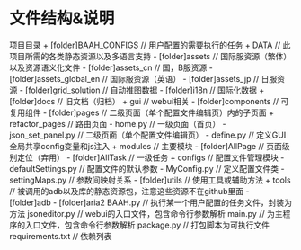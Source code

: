 # 文件结构&说明

<LiteTree>
项目目录
    + [folder]BAAH_CONFIGS // 用户配置的需要执行的任务
    + DATA // 此项目所需的各类静态资源以及多语言支持
        - [folder]assets // 国际服资源（繁体）以及资源语义化文件
        - [folder]assets_cn // 国，B服资源
        - [folder]assets_global_en // 国际服资源（英语）
        - [folder]assets_jp // 日服资源
        - [folder]grid_solution // 自动推图数据
        - [folder]i18n // 国际化数据
    + [folder]docs // 旧文档（归档）
    + gui // webui相关
        - [folder]components // 可复用组件
        - [folder]pages // 二级页面（单个配置文件编辑页）内的子页面
        + refactor_pages // 路由页面
            - home.py // 一级页面（首页）
            - json_set_panel.py // 二级页面（单个配置文件编辑页）
        - define.py // 定义GUI全局共享config变量和js注入
    + modules // 主要模块
        - [folder]AllPage // 页面级别定位（弃用）
        - [folder]AllTask // 一级任务
        + configs // 配置文件管理模块
            - defaultSettings.py // 配置文件的默认参数
            - MyConfig.py // 定义配置文件类
            - settingMaps.py // 参数间映射关系
        - [folder]utils // 使用工具或辅助方法
    + tools // 被调用的adb以及库的静态资源包，注意这些资源不在github里面
        - [folder]adb
        - [folder]aria2
    BAAH.py // 执行某一个用户配置的任务文件，封装为方法
    jsoneditor.py // webui的入口文件，包含命令行参数解析
    main.py // 为主程序的入口文件，包含命令行参数解析
    package.py // 打包脚本为可执行文件
    requirements.txt // 依赖列表
</LiteTree>

